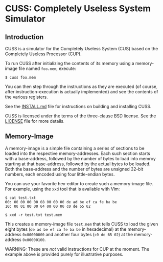 # CUSS: Completely Useless System Simulator

## Introduction

CUSS is a simulator for the Completely Useless System (CUS) based on the
Completely Useless Processor (CUP).

To run CUSS after initializing the contents of its memory using a memory-image
file named `foo.mem`, execute:

```shell
$ cuss foo.mem
```

You can then step through the instructions as they are executed (of course,
after instruction-execution is actually implemented) and see the contents of
the various registers.

See the [INSTALL.md](INSTALL.md) file for instructions on building and
installing CUSS.

CUSS is licensed under the terms of the three-clause BSD license. See the
[LICENSE](LICENSE) file for more details.

## Memory-Image

A memory-image is a simple file containing a series of sections to be loaded
into the respective memory-addresses. Each such section starts with a
base-address, followed by the number of bytes to load into memroy starting at
that base-address, followed by the actual bytes to be loaded. Both the
base-address and the number of bytes are unsigned 32-bit numbers, each encoded
using four little-endian bytes.

You can use your favorite hex-editor to create such a memory-image file. For
example, using the `xxd` tool that is available with Vim:

```shell
$ cat test.txt
00: 00 00 00 00 08 00 00 00 de ad be ef ca fe ba be
10: 00 01 00 00 04 00 00 00 c0 de 65 02

$ xxd -r test.txt test.mem
```

This creates a memory-image file `test.mem` that tells CUSS to load the given
eight bytes (`de ad be ef ca fe ba be` in hexadecimal) at the memory-address
`0x00000000` and another four bytes (`c0 de 65 02`) at the memory-address
`0x00000100`.

WARNING: These are *not* valid instructions for CUP at the moment. The example
above is provided purely for illustrative purposes.
